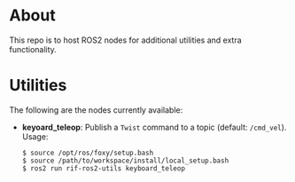 # About

This repo is to host ROS2 nodes for additional utilities and extra functionality.

# Utilities

The following are the nodes currently available:

* **keyoard_teleop**: Publish a `Twist` command to a topic (default:
  `/cmd_vel`). Usage:

  ```
  $ source /opt/ros/foxy/setup.bash
  $ source /path/to/workspace/install/local_setup.bash
  $ ros2 run rif-ros2-utils keyboard_teleop
  ```
